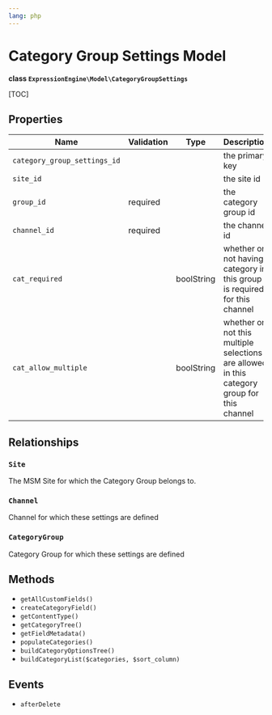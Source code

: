 ```yaml
---
lang: php
---
```


<!--
    This source file is part of the open source project
    ExpressionEngine User Guide (https://github.com/ExpressionEngine/ExpressionEngine-User-Guide)

    @link      https://expressionengine.com/
    @copyright Copyright (c) 2003-2023, Packet Tide, LLC (https://packettide.com)
    @license   https://expressionengine.com/license Licensed under Apache License, Version 2.0
-->

# Category Group Settings Model

**class `ExpressionEngine\Model\CategoryGroupSettings`**

[TOC]

## Properties

| Name                         | Validation   | Type       | Description  |
| ---------------------------- |------------- | ---------- | -----------  |
| `category_group_settings_id` |              |            | the primary key |
| `site_id`                    |              |            | the site id |
| `group_id`                   | required     |            | the category group id |
| `channel_id`                 | required     |            | the channel id |
| `cat_required`               |              | boolString | whether or not having category in this group is required for this channel |
| `cat_allow_multiple`         |              | boolString | whether or not this multiple selections are allowed in this category group for this channel |

## Relationships

### `Site`

The MSM Site for which the Category Group belongs to.

### `Channel`

Channel for which these settings are defined

### `CategoryGroup`

Category Group for which these settings are defined


## Methods

- `getAllCustomFields()`
- `createCategoryField()`
- `getContentType()`
- `getCategoryTree()`
- `getFieldMetadata()`
- `populateCategories()`
- `buildCategoryOptionsTree()`
- `buildCategoryList($categories, $sort_column)`

## Events

- `afterDelete`
